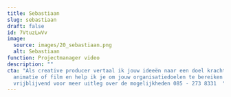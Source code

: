 ```yaml
---
title: Sebastiaan
slug: sebastiaan
draft: false
id: 7VtuzLwVv
image:
  source: images/20_sebastiaan.png
  alt: Sebastiaan
function: Projectmanager video
description: ""
cta: "Als creative producer vertaal ik jouw ideeën naar een doel krachtige
  animatie of film en help ik je om jouw organisatiedoelen te bereiken! Bel me
  vrijblijvend voor meer uitleg over de mogelijkheden 085 - 273 8331  "
---
```

